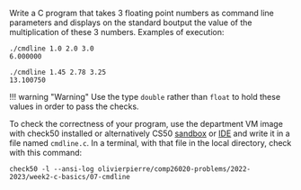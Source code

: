 Write a C program that takes 3 floating point numbers as command line
parameters and displays on the standard boutput the value of the multiplication
of these 3 numbers. Examples of execution:

```shell
./cmdline 1.0 2.0 3.0
6.000000

./cmdline 1.45 2.78 3.25
13.100750
```

!!! warning "Warning"
    Use the type `double` rather than `float` to hold these values in order to
    pass the checks.

To check the correctness of your program, use the department VM image with check50 installed or alternatively CS50 [sandbox](sandbox.cs50.io)
or [IDE](ide.cs50.io) and write it in a file named `cmdline.c`. In a terminal,
with that file in the local directory, check with this command:

```shell
check50 -l --ansi-log olivierpierre/comp26020-problems/2022-2023/week2-c-basics/07-cmdline
```
